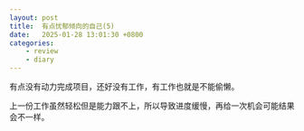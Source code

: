 ```yaml
---
layout: post
title:  有点忧郁倾向的自己(5)
date:   2025-01-28 13:01:30 +0800
categories: 
    - review
    - diary
---
```


有点没有动力完成项目，还好没有工作，有工作也就是不能偷懒。

上一份工作虽然轻松但是能力跟不上，所以导致进度缓慢，再给一次机会可能结果会不一样。